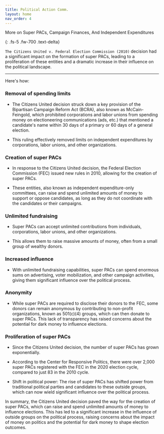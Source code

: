 ```yaml
---
title: Political Action Comm.
layout: home
nav_order: 4
---
```



<div class="text-center">


More on Super PACs, Campaign Finances, And Independent Expenditures
</div>
{: .fs-5 .fw-700 .text-delta}


`The Citizens United v. Federal Election Commission (2010)` decision had a significant impact on the formation of super PACs, leading to a proliferation of these entities and a dramatic increase in their influence on the political landscape.

---

Here's how:

### **Removal of spending limits**


- The Citizens United decision struck down a key provision of the Bipartisan Campaign Reform Act (BCRA), also known as McCain-Feingold, which prohibited corporations and labor unions from spending money on electioneering communications (ads, etc.) that mentioned a candidate's name within 30 days of a primary or 60 days of a general election.

- This ruling effectively removed limits on independent expenditures by corporations, labor unions, and other organizations.

### **Creation of super PACs**

- In response to the Citizens United decision, the Federal Election Commission (FEC) issued new rules in 2010, allowing for the creation of super PACs.

- These entities, also known as independent expenditure-only committees, can raise and spend unlimited amounts of money to support or oppose candidates, as long as they do not coordinate with the candidates or their campaigns.


### **Unlimited fundraising**

- Super PACs can accept unlimited contributions from individuals, corporations, labor unions, and other organizations.

- This allows them to raise massive amounts of money, often from a small group of wealthy donors.


### **Increased influence**

- With unlimited fundraising capabilities, super PACs can spend enormous sums on advertising, voter mobilization, and other campaign activities, giving them significant influence over the political process.


### **Anonymity**

- While super PACs are required to disclose their donors to the FEC, some donors can remain anonymous by contributing to non-profit organizations, known as 501(c)(4) groups, which can then donate to super PACs. This lack of transparency has raised concerns about the potential for dark money to influence elections.

### **Proliferation of super PACs**

- Since the Citizens United decision, the number of super PACs has grown exponentially.

- According to the Center for Responsive Politics, there were over 2,000 super PACs registered with the FEC in the 2020 election cycle, compared to just 83 in the 2010 cycle.

- Shift in political power: The rise of super PACs has shifted power from traditional political parties and candidates to these outside groups, which can now wield significant influence over the political process.


In summary, the Citizens United decision paved the way for the creation of super PACs, which can raise and spend unlimited amounts of money to influence elections. This has led to a significant increase in the influence of outside groups on the political process, raising concerns about the impact of money on politics and the potential for dark money to shape election outcomes.
